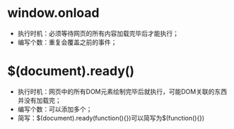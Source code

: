 # window.onload
- 执行时机：必须等待网页的所有内容加载完毕后才能执行；
- 编写个数：重复会覆盖之前的事件；
# \$(document).ready()
- 执行时机：网页中的所有DOM元素绘制完毕后就执行，可能DOM关联的东西并没有加载完；
- 编写个数：可以添加多个；
- 简写：\$(document).ready(function(){})可以简写为\$(function(){})
